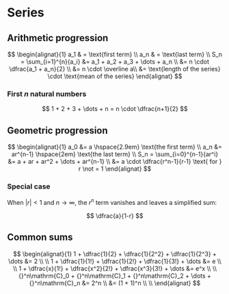 # Series

<style>
.md-logo img {
  content: url('/maths/maths-light.svg');
}

:root [data-md-color-scheme=slate] .md-logo img  {
  content: url('/maths/maths-night.svg');
}
</style>

## Arithmetic progression

$$
\begin{alignat}{1}
a_1 & = \text{first term} \\
a_n & = \text{last term} \\
S_n = \sum_{i=1}^{n}{a_i} &= a_1 + a_2 + a_3 + \dots + a_n \\
&= n \cdot \dfrac{a_1 + a_n}{2} \\
&= n \cdot \overline a\\
&= \text{length of the series} \cdot \text{mean of the series}
\end{alignat}
$$

### First $n$ natural numbers

$$
1 + 2 + 3 + \dots + n = n \cdot \dfrac{n+1}{2}
$$

## Geometric progression

$$
\begin{alignat}{1}
a_0 &= a \hspace{2.9em} \text{the first term} \\
a_n &= ar^{n-1} \hspace{2em} \text{the last term} \\
S_n = \sum_{i=0}^{n-1}{ar^i} &= a + ar + ar^2 + \dots + ar^{n-1} \\
&= a \cdot \dfrac{r^n-1}{r-1} \text{ for } r \not = 1
\end{alignat}
$$

### Special case

When $|r| < 1$ and $n \to \infty$, the $r^n$ term vanishes and leaves a simplified sum:

$$
\dfrac{a}{1-r}
$$

## Common sums

$$
\begin{alignat}{1}
1 + \dfrac{1}{2} + \dfrac{1}{2^2} + \dfrac{1}{2^3} + \dots &= 2
\\
\\
1 + \dfrac{1}{1!} + \dfrac{1}{2!} + \dfrac{1}{3!} + \dots &= e \\
\\
1 + \dfrac{x}{1!} + \dfrac{x^2}{2!} + \dfrac{x^3}{3!} + \dots &= e^x \\
\\
{}^n\mathrm{C}_0 + {}^n\mathrm{C}_1 + {}^n\mathrm{C}_2 + \dots + {}^n\mathrm{C}_n &= 2^n \\
&= (1 + 1)^n \\
\\
\end{alignat}
$$
